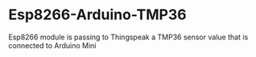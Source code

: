 # Esp8266-Arduino-TMP36
Esp8266 module is passing to Thingspeak a TMP36 sensor value that is connected to Arduino Mini 
